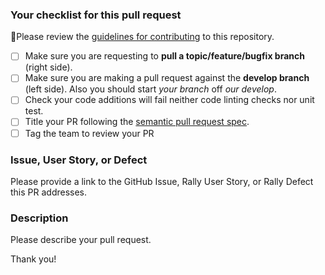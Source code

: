 ### Your checklist for this pull request

🚨Please review the [guidelines for contributing](../CONTRIBUTING.md) to this repository.

- [ ] Make sure you are requesting to **pull a topic/feature/bugfix branch** (right side).
- [ ] Make sure you are making a pull request against the **develop branch** (left side). Also you should start _your branch_ off _our develop_.
- [ ] Check your code additions will fail neither code linting checks nor unit test.
- [ ] Title your PR following the [semantic pull request spec](https://github.com/amannn/action-semantic-pull-request).
- [ ] Tag the team to review your PR

### Issue, User Story, or Defect

Please provide a link to the GitHub Issue, Rally User Story, or Rally Defect this PR addresses.

### Description

Please describe your pull request.

Thank you!
